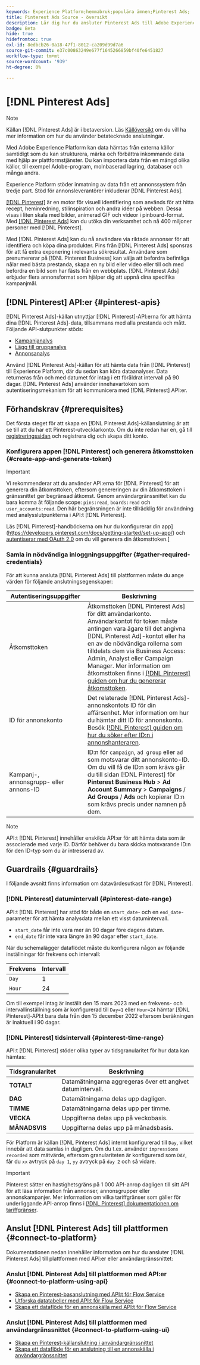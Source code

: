 ```yaml
---
keywords: Experience Platform;hemmabruk;populära ämnen;Pinterest Ads;
title: Pinterest Ads Source - översikt
description: Lär dig hur du ansluter Pinterest Ads till Adobe Experience Platform med hjälp av API:er eller användargränssnittet.
badge: Beta
hide: true
hidefromtoc: true
exl-id: 8edbcb26-0a18-47f1-8012-ca209d99d7a6
source-git-commit: e37c00863249e677f1645266859bf40fe6451827
workflow-type: tm+mt
source-wordcount: '939'
ht-degree: 0%

---
```


# [!DNL Pinterest Ads]

>[!NOTE]
>
>Källan [!DNL Pinterest Ads] är i betaversion. Läs [Källöversikt](../../home.md#terms-and-conditions) om du vill ha mer information om hur du använder betatecknade anslutningar.

Med Adobe Experience Platform kan data hämtas från externa källor samtidigt som du kan strukturera, märka och förbättra inkommande data med hjälp av plattformstjänster. Du kan importera data från en mängd olika källor, till exempel Adobe-program, molnbaserad lagring, databaser och många andra.

Experience Platform stöder inmatning av data från ett annonssystem från tredje part. Stöd för annonsleverantörer inkluderar [!DNL Pinterest Ads].

[[!DNL Pinterest]](https://www.pinterest.com) är en motor för visuell identifiering som används för att hitta recept, heminredning, stilinspiration och andra idéer på webben. Dessa visas i liten skala med bilder, animerad GIF och videor i pinboard-format. Med [[!DNL Pinterest Ads]](https://ads.pinterest.com/) kan du utöka din verksamhet och nå 400 miljoner personer med [!DNL Pinterest].

Med [!DNL Pinterest Ads] kan du nå användare via riktade annonser för att identifiera och köpa dina produkter. Pins från [!DNL Pinterest Ads] sponsras för att få extra exponering i relevanta sökresultat. Användare som prenumererar på [!DNL Pinterest Business] kan välja att befordra befintliga nålar med bästa prestanda, skapa en ny bild eller video eller till och med befordra en bild som har fästs från en webbplats. [!DNL Pinterest Ads] erbjuder flera annonsformat som hjälper dig att uppnå dina specifika kampanjmål.

## [!DNL Pinterest] API:er {#pinterest-apis}

[!DNL Pinterest Ads]-källan utnyttjar [!DNL Pinterest]-API:erna för att hämta dina [!DNL Pinterest Ads]-data, tillsammans med alla prestanda och mått. Följande API-slutpunkter stöds:

* [Kampanjanalys](https://developers.pinterest.com/docs/api/v5/#operation/campaigns/analytics)
* [Lägg till gruppanalys](https://developers.pinterest.com/docs/api/v5/#operation/ad_groups/analytics)
* [Annonsanalys](https://developers.pinterest.com/docs/api/v5/#operation/ads/analytics)

Använd [!DNL Pinterest Ads]-källan för att hämta data från [!DNL Pinterest] till Experience Platform, där du sedan kan köra dataanalyser. Data returneras från och med datumet för intag i ett föråldrat intervall på 90 dagar. [!DNL Pinterest Ads] använder innehavartoken som autentiseringsmekanism för att kommunicera med [!DNL Pinterest] API:er.

## Förhandskrav {#prerequisites}

Det första steget för att skapa en [!DNL Pinterest Ads]-källanslutning är att se till att du har ett Pinterest-utvecklarkonto. Om du inte redan har en, gå till [registreringssidan](https://www.pinterest.com/business/create/?next=https://developers.pinterest.com/account-setup/) och registrera dig och skapa ditt konto.

### Konfigurera appen [!DNL Pinterest] och generera åtkomsttoken {#create-app-and-generate-token}

>[!IMPORTANT]
>
>Vi rekommenderar att du använder API:erna för [!DNL Pinterest] för att generera din åtkomsttoken, eftersom genereringen av din åtkomsttoken i gränssnittet ger begränsad åtkomst. Genom användargränssnittet kan du bara komma åt följande scope: `pins:read`, `boards:read` och `user_accounts:read`. Den här begränsningen är inte tillräcklig för användning med analysslutpunkterna i API:t [!DNL Pinterest].

Läs [!DNL Pinterest]-handböckerna om hur du konfigurerar din app](https://developers.pinterest.com/docs/getting-started/set-up-app/) och [autentiserar med OAuth 2.0](https://developers.pinterest.com/docs/getting-started/authentication/) om du vill generera din åtkomsttoken.[

### Samla in nödvändiga inloggningsuppgifter {#gather-required-credentials}

För att kunna ansluta [!DNL Pinterest Ads] till plattformen måste du ange värden för följande anslutningsegenskaper:

| Autentiseringsuppgifter | Beskrivning |
| --- | --- |
| Åtkomsttoken | Åtkomsttoken [!DNL Pinterest Ads] för ditt användarkonto. Användarkontot för token måste antingen vara ägare till det angivna [!DNL Pinterest Ad]-kontot eller ha en av de nödvändiga rollerna som tilldelats dem via Business Access: Admin, Analyst eller Campaign Manager. Mer information om åtkomsttoken finns i [[!DNL Pinterest] guiden om hur du genererar åtkomsttoken](https://developers.pinterest.com/docs/getting-started/set-up-app/). |
| ID för annonskonto | Det relaterade [!DNL Pinterest Ads]-annonskontots ID för din affärsenhet. Mer information om hur du hämtar ditt ID för annonskonto. Besök [[!DNL Pinterest] guiden om hur du söker efter ID:n i annonshanteraren](https://help.pinterest.com/en/business/article/find-ids-in-ads-manager). |
| Kampanj-, annonsgrupp- eller annons-ID | ID:n för `campaign`, `ad group` eller `ad` som motsvarar ditt annonskonto-ID. Om du vill få de ID:n som krävs går du till sidan [!DNL Pinterest] för **Pinterest Business Hub** > **Ad Account Summary** > **Campaigns** / **Ad Groups** / **Ads** och kopierar ID:n som krävs precis under namnen på dem. |

>[!NOTE]
>
>API:t [!DNL Pinterest] innehåller enskilda API:er för att hämta data som är associerade med varje ID. Därför behöver du bara skicka motsvarande ID:n för den ID-typ som du är intresserad av.

## Guardrails {#guardrails}

I följande avsnitt finns information om datavärdesutkast för [!DNL Pinterest].

### [!DNL Pinterest] datumintervall {#pinterest-date-range}

API:t [!DNL Pinterest] har stöd för både en `start_date`- och en `end_date`-parameter för att hämta analysdata mellan ett visst datumintervall.

* `start_date` får inte vara mer än 90 dagar före dagens datum.
* `end_date` får inte vara längre än 90 dagar efter `start_date`.

När du schemalägger dataflödet måste du konfigurera någon av följande inställningar för frekvens och intervall:

| Frekvens | Intervall |
| --- | --- |
| `Day` | 1 |
| `Hour` | 24 |

Om till exempel intag är inställt den 15 mars 2023 med en frekvens- och intervallinställning som är konfigurerad till `Day=1` eller `Hour=24` hämtar [!DNL Pinterest]-API:t bara data från den 15 december 2022 eftersom beräkningen är inaktuell i 90 dagar.

### [!DNL Pinterest] tidsintervall {#pinterest-time-range}

API:t [!DNL Pinterest] stöder olika typer av tidsgranularitet för hur data kan hämtas:

| Tidsgranularitet | Beskrivning |
| --- | --- |
| **TOTALT** | Datamätningarna aggregeras över ett angivet datumintervall. |
| **DAG** | Datamätningarna delas upp dagligen. |
| **TIMME** | Datamätningarna delas upp per timme. |
| **VECKA** | Uppgifterna delas upp på veckobasis. |
| **MÅNADSVIS** | Uppgifterna delas upp på månadsbasis. |

För Platform är källan [!DNL Pinterest Ads] internt konfigurerad till `Day`, vilket innebär att data samlas in dagligen. Om du t.ex. använder `impressions recorded` som mätvärde, eftersom granulariteten är konfigurerad som `DAY`, får du `xx` avtryck på `day 1`, `yy` avtryck på `day 2` och så vidare.

>[!IMPORTANT]
>
>Pinterest sätter en hastighetsgräns på 1 000 API-anrop dagligen till sitt API för att läsa information från annonser, annonsgrupper eller annonskampanjer. Mer information om vilka tariffgränser som gäller för underliggande API-anrop finns i [[!DNL Pinterest] dokumentationen om tariffgränser](https://developers.pinterest.com/docs/reference/ratelimits/).

## Anslut [!DNL Pinterest Ads] till plattformen {#connect-to-platform}

Dokumentationen nedan innehåller information om hur du ansluter [!DNL Pinterest Ads] till plattformen med API:er eller användargränssnittet:

### Anslut [!DNL Pinterest Ads] till plattformen med API:er {#connect-to-platform-using-api}

* [Skapa en Pinterest-basanslutning med API:t för Flow Service](../../tutorials/api/create/advertising/pinterest-ads.md)
* [Utforska datatabeller med API:t för Flow Service](../../tutorials/api/explore/tabular.md)
* [Skapa ett dataflöde för en annonskälla med API:t för Flow Service](../../tutorials/api/collect/advertising.md)

### Anslut [!DNL Pinterest Ads] till plattformen med användargränssnittet {#connect-to-platform-using-ui}

* [Skapa en Pinterest-källanslutning i användargränssnittet](../../tutorials/ui/create/advertising/pinterest-ads.md)
* [Skapa ett dataflöde för en anslutning till en annonskälla i användargränssnittet](../../tutorials/ui/dataflow/advertising.md)
